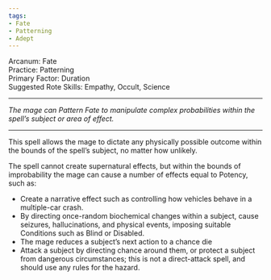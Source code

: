 ```yaml
---
tags:
- Fate
- Patterning
- Adept
---
```


Arcanum: Fate\
Practice: Patterning\
Primary Factor: Duration\
Suggested Rote Skills: Empathy, Occult, Science

---

_The mage can Pattern Fate to manipulate complex probabilities within the spell’s subject or area of effect._

---

This spell allows the mage to dictate any physically possible outcome within the bounds of the spell’s subject, no matter how unlikely.

The spell cannot create supernatural effects, but within the bounds of improbability the mage can cause a number of effects equal to Potency, such as:
- Create a narrative effect such as controlling how vehicles behave in a multiple-car crash.
- By directing once-random biochemical changes within a subject, cause seizures, hallucinations, and physical events, imposing suitable Conditions such as Blind or Disabled.
- The mage reduces a subject’s next action to a chance die
- Attack a subject by directing chance around them, or protect a subject from dangerous circumstances; this is not a direct-attack spell, and should use any rules for the hazard.

